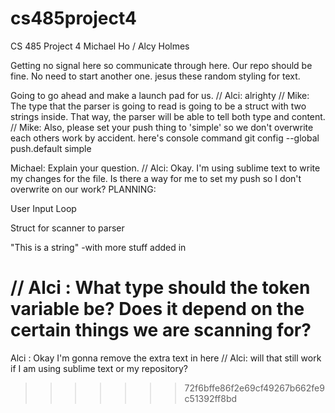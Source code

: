 # cs485project4
CS 485 Project 4
Michael Ho / Alcy Holmes

Getting no signal here so communicate through here.  Our repo should be fine.  No need to start another one.
jesus these random styling for text.

Going to go ahead and make a launch pad for us.
// Alci: alrighty
// Mike: The type that the parser is going to read is going to be a struct with two strings inside.  That way, the parser will be able to tell both type and content.
// Mike: Also, please set your push thing to 'simple' so we don't overwrite each others work by accident.  here's console command
		git config --global push.default simple

Michael: Explain your question.
// Alci: Okay. I'm using sublime text to write my changes for the file. Is there a way for me to set my push so I don't overwrite on our work?
PLANNING:

User Input Loop

Struct for scanner to parser

"This is a string" -with more stuff added in

// Alci : What type should the token variable be? Does it depend on the certain things we are scanning for?
=======
Alci : Okay I'm gonna remove the extra text in here
// Alci: will that still work if I am using sublime text or my repository?
>>>>>>> 72f6bffe86f2e69cf49267b662fe9c51392ff8bd
